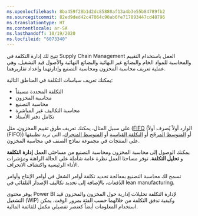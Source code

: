 ```yaml
---
ms.openlocfilehash: 8ba459f28b1d2dc85880af13a4b3e55b84789fb2
ms.sourcegitcommit: 82ed9ded42c47064c90ab6fe717893447cd48796
ms.translationtype: HT
ms.contentlocale: ar-SA
ms.lasthandoff: 10/19/2020
ms.locfileid: "6073340"
---
```

تتيح لك إدارة التكلفة في Supply Chain Management العمل باستخدام التقييم والمحاسبة للمواد الخام والبضائع غير النهائية والبضائع النهائية والأصول قيد التشغيل. وهي عملية تعريف محاسبة المخزون ومحاسبة التصنيع وإدارتهما وإعداد تقاريرهما.
 
يمكنك تعريف سياسات التكلفة في المناطق التالية:

- التكلفة المحددة مسبقاً
- محاسبة المخزون
- محاسبة التصنيع
- محاسبة التكاليف غير المباشرة
- تكامل دفتر الأستاذ

على سبيل المثال، يمكنك تعريف طرق تقييم المخزون، مثل ([FIFO](https://docs.microsoft.com/dynamics365/supply-chain/cost-management/fifo-physical-value-marking/?azure-portal=true) (‏‫الوارد أولاً يُصرف أولاً‬ (FIFO)) أو [المتوسط المرجّح](https://docs.microsoft.com/dynamics365/supply-chain/cost-management/weighted-average-date/?azure-portal=true) أو [التكلفة القياسية](https://docs.microsoft.com/dynamics365/supply-chain/cost-management/prerequisites-standard-costs/?azure-portal=true) أو [المتوسط المتحرك](https://docs.microsoft.com/dynamics365/supply-chain/cost-management/moving-average/?azure-portal=true)، التي تريد تطبيقها على المنتجات في مجموعة نماذج الصنف في محاسبة المخزون.

يمكنك الوصول إلى محاسبة المخزون ومحاسبة التصنيع من مساحتَي العمل **إدارة التكلفة** و **تحليل التكلفة**. توفر مساحتا العمل نظرة عامة شاملة على الحالة الراهنة ومؤشرات الأداء الرئيسية واكتشاف الانحراف.

تسمح لك محاسبة التصنيع بمعالجة تحديد تكلفة أوامر الشغل في أوامر الإنتاج وأوامر الدُفعات، بالإضافة إلى تحديد تكاليف الإصدار التلقائي في lean manufacturing.

يوفر محتوى Power BI لإدارة التكلفة تحليلات إدارية حول المخزون والمخزون قيد التشغيل (WIP) وكيفية تدفق التكلفة من خلالهما حسب الفئة بمرور الوقت. يمكن استخدام المعلومات أيضاً كعنصر تفصيلي مكمل للقائمة المالية.

